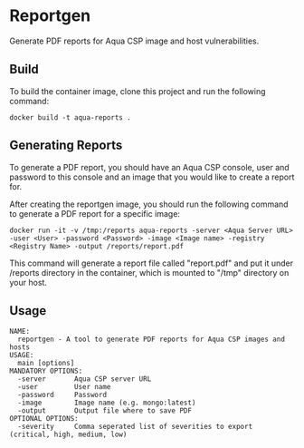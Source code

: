 # Reportgen

Generate PDF reports for Aqua CSP image and host vulnerabilities.

## Build 

To build the container image, clone this project and run the following command:

```
docker build -t aqua-reports .
```

## Generating Reports

To generate a PDF report, you should have an Aqua CSP console, user and password to this console and an image that you would like to create a report for.

After creating the reportgen image, you should run the following command to generate a PDF report for a specific image:

```
docker run -it -v /tmp:/reports aqua-reports -server <Aqua Server URL> -user <User> -password <Password> -image <Image name> -registry <Registry Name> -output /reports/report.pdf
```

This command will generate a report file called "report.pdf" and put it under /reports directory in the container, which is mounted to "/tmp" directory on your host.

## Usage
```
NAME:
  reportgen - A tool to generate PDF reports for Aqua CSP images and hosts
USAGE:
  main [options] 
MANDATORY OPTIONS:
  -server       Aqua CSP server URL
  -user         User name
  -password     Password
  -image        Image name (e.g. mongo:latest)
  -output       Output file where to save PDF
OPTIONAL OPTIONS:
  -severity     Comma seperated list of severities to export (critical, high, medium, low)
```
